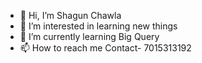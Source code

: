 - 👋 Hi, I’m Shagun Chawla
- 👀 I’m interested in learning new things
- 🌱 I’m currently learning Big Query
- 📫 How to reach me Contact- 7015313192

<!---
chawlashagun13/chawlashagun13 is a ✨ special ✨ repository because its `README.md` (this file) appears on your GitHub profile.
You can click the Preview link to take a look at your changes.
--->
